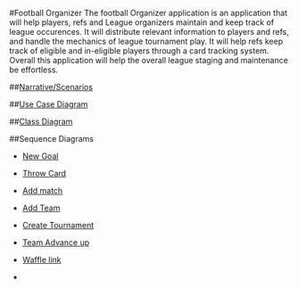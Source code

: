 #Football Organizer
The football Organizer application is an application that will help players, refs and League organizers maintain and keep track of league occurences. 
It will distribute relevant information to players and refs, and handle the mechanics of league tournament play. 
It will help refs keep track of eligible and in-eligible players through a card tracking system. 
Overall this application will help the overall league staging and maintenance be effortless.   


##[Narrative/Scenarios](https://docs.google.com/document/d/1pJjryltdAqhJ79q6lnIHu_jxpax6nsVEu5Zp9jSo44E/edit?usp=sharing)


##[Use Case Diagram](https://drive.google.com/file/d/1_CDMW8pMBoVqUtl-oI18abHUYpedIa6q/view)


##[Class Diagram](https://drive.google.com/file/d/1CBSagColzr5jZ8oJluKk3GO3EgYAO4wk/view?usp=sharing)

##Sequence Diagrams
* [New Goal](https://drive.google.com/file/d/1TQptkJJeQt51qWgRr-5HdQZA1_wFQ8Sf/view?usp=sharing)
* [Throw Card](https://drive.google.com/file/d/1K1nbavF0EvidozsNv7CByQKJwSqkGNyQ/view?usp=sharing)
* [Add match](https://drive.google.com/file/d/1ljCwViUrgBSYvTJ24XT0TKmWmkrPjtro/view?usp=sharing)
* [Add Team](https://drive.google.com/file/d/1Ejgw8vKkLt7A0L8f_9HDfg8WWCOxjjhM/view?usp=sharing)
* [Create Tournament](https://drive.google.com/file/d/1rGaChqs4Er1J3iHCDoN_yySPnCchGfQS/view?usp=sharing)
* [Team Advance up](https://drive.google.com/file/d/1XpbwiTFikDDKadpD3FHzW2wIKBxqilZW/view?usp=sharing)



* [Waffle link](https://waffle.io/AdamKruschwitz/FootballApp/join)

-
